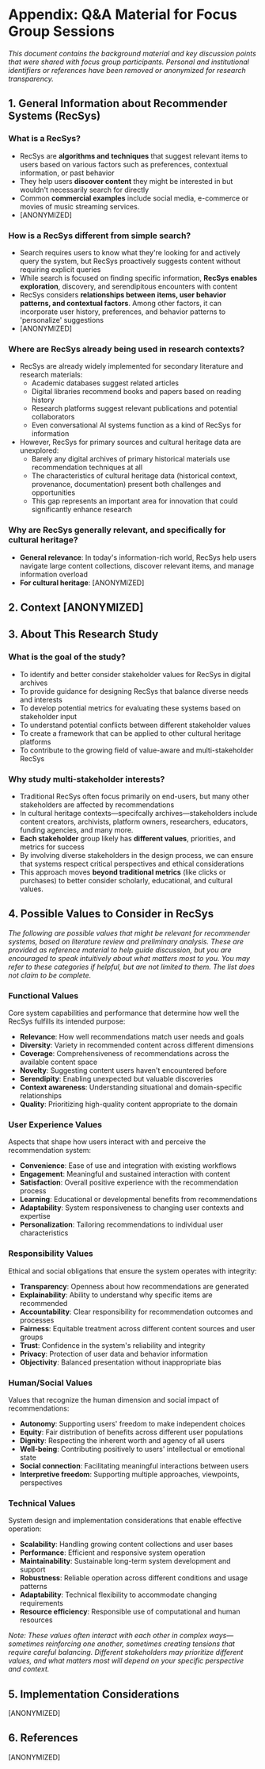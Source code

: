 # Appendix: Q&A Material for Focus Group Sessions

*This document contains the background material and key discussion points that were shared with focus group participants. Personal and institutional identifiers or references have been removed or anonymized for research transparency.*

## 1. General Information about Recommender Systems (RecSys)

### What is a RecSys?

- RecSys are **algorithms and techniques** that suggest relevant items to users based on various factors such as preferences, contextual information, or past behavior  
- They help users **discover content** they might be interested in but wouldn't necessarily search for directly  
- Common **commercial examples** include social media, e-commerce or movies of music streaming services.
- [ANONYMIZED]

### How is a RecSys different from simple search?

- Search requires users to know what they're looking for and actively query the system, but RecSys proactively suggests content without requiring explicit queries  
- While search is focused on finding specific information, **RecSys enables exploration**, discovery, and serendipitous encounters with content  
- RecSys considers **relationships between items, user behavior patterns, and contextual factors**. Among other factors, it can incorporate user history, preferences, and behavior patterns to 'personalize' suggestions  
- [ANONYMIZED]

### Where are RecSys already being used in research contexts?

- RecSys are already widely implemented for secondary literature and research materials:  
  - Academic databases suggest related articles  
  - Digital libraries recommend books and papers based on reading history  
  - Research platforms suggest relevant publications and potential collaborators  
  - Even conversational AI systems function as a kind of RecSys for information  
- However, RecSys for primary sources and cultural heritage data are  unexplored:  
  - Barely any digital archives of primary historical materials use recommendation techniques at all  
  - The characteristics of cultural heritage data (historical context, provenance, documentation) present both challenges and opportunities  
  - This gap represents an important area for innovation that could significantly enhance research

### Why are RecSys generally relevant, and specifically for cultural heritage?

- **General relevance**: In today's information-rich world, RecSys help users navigate large content collections, discover relevant items, and manage information overload  
- **For cultural heritage**: [ANONYMIZED]


## 2. Context [ANONYMIZED]

## 3. About This Research Study

### What is the goal of the study?
- To identify and better consider stakeholder values for RecSys in digital archives  
- To provide guidance for designing RecSys that balance diverse needs and interests  
- To develop potential metrics for evaluating these systems based on stakeholder input  
- To understand potential conflicts between different stakeholder values  
- To create a framework that can be applied to other cultural heritage platforms  
- To contribute to the growing field of value-aware and multi-stakeholder RecSys

### Why study multi-stakeholder interests?

- Traditional RecSys often focus primarily on end-users, but many other stakeholders are affected by recommendations  
- In cultural heritage contexts—specifcally archives—stakeholders include content creators, archivists, platform owners, researchers, educators, funding agencies, and many more.
- **Each stakeholder** group likely has **different values**, priorities, and metrics for success  
- By involving diverse stakeholders in the design process, we can ensure that systems respect critical perspectives and ethical considerations  
- This approach moves **beyond traditional metrics** (like clicks or purchases) to better consider scholarly, educational, and cultural values.  

## 4. Possible Values to Consider in RecSys

*The following are possible values that might be relevant for recommender systems, based on literature review and preliminary analysis. These are provided as reference material to help guide discussion, but you are encouraged to speak intuitively about what matters most to you. You may refer to these categories if helpful, but are not limited to them. The list does not claim to be complete.*

### Functional Values
Core system capabilities and performance that determine how well the RecSys fulfills its intended purpose:

- **Relevance**: How well recommendations match user needs and goals
- **Diversity**: Variety in recommended content across different dimensions
- **Coverage**: Comprehensiveness of recommendations across the available content space
- **Novelty**: Suggesting content users haven't encountered before
- **Serendipity**: Enabling unexpected but valuable discoveries
- **Context awareness**: Understanding situational and domain-specific relationships
- **Quality**: Prioritizing high-quality content appropriate to the domain


### User Experience Values
Aspects that shape how users interact with and perceive the recommendation system:

- **Convenience**: Ease of use and integration with existing workflows
- **Engagement**: Meaningful and sustained interaction with content
- **Satisfaction**: Overall positive experience with the recommendation process
- **Learning**: Educational or developmental benefits from recommendations
- **Adaptability**: System responsiveness to changing user contexts and expertise
- **Personalization**: Tailoring recommendations to individual user characteristics

### Responsibility Values
Ethical and social obligations that ensure the system operates with integrity:

- **Transparency**: Openness about how recommendations are generated
- **Explainability**: Ability to understand why specific items are recommended
- **Accountability**: Clear responsibility for recommendation outcomes and processes
- **Fairness**: Equitable treatment across different content sources and user groups
- **Trust**: Confidence in the system's reliability and integrity
- **Privacy**: Protection of user data and behavior information
- **Objectivity**: Balanced presentation without inappropriate bias

### Human/Social Values
Values that recognize the human dimension and social impact of recommendations:

- **Autonomy**: Supporting users' freedom to make independent choices
- **Equity**: Fair distribution of benefits across different user populations
- **Dignity**: Respecting the inherent worth and agency of all users
- **Well-being**: Contributing positively to users' intellectual or emotional state
- **Social connection**: Facilitating meaningful interactions between users
- **Interpretive freedom**: Supporting multiple approaches, viewpoints, perspectives

### Technical Values
System design and implementation considerations that enable effective operation:

- **Scalability**: Handling growing content collections and user bases
- **Performance**: Efficient and responsive system operation
- **Maintainability**: Sustainable long-term system development and support
- **Robustness**: Reliable operation across different conditions and usage patterns
- **Adaptability**: Technical flexibility to accommodate changing requirements
- **Resource efficiency**: Responsible use of computational and human resources

*Note: These values often interact with each other in complex ways—sometimes reinforcing one another, sometimes creating tensions that require careful balancing. Different stakeholders may prioritize different values, and what matters most will depend on your specific perspective and context.*

## 5. Implementation Considerations

[ANONYMIZED]

## 6. References

[ANONYMIZED]
